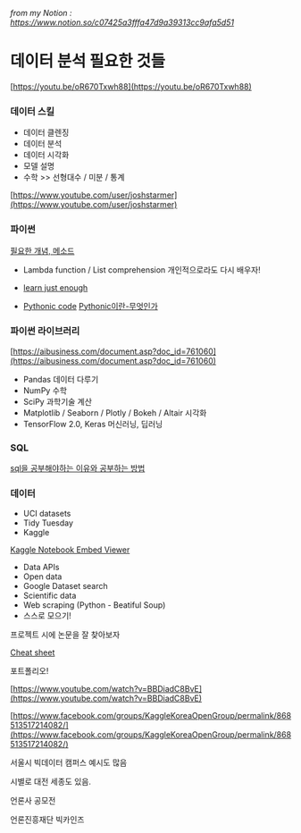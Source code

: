 *from my Notion : https://www.notion.so/c07425a3fffa47d9a39313cc9afa5d51*

# 데이터 분석 필요한 것들

[https://youtu.be/oR670Txwh88](https://youtu.be/oR670Txwh88)

### 데이터 스킬

- 데이터 클렌징
- 데이터 분석
- 데이터 시각화
- 모델 설명
- 수학 >> 선형대수 / 미분 / 통계

[https://www.youtube.com/user/joshstarmer](https://www.youtube.com/user/joshstarmer)

### 파이썬
[필요한 개념, 메소드](https://www.quora.com/What-are-the-most-important-Python-skills-to-have-for-data-analysis-machine-learning)

- Lambda function / List comprehension 개인적으로라도 다시 배우자!
- [learn just enough](https://www.kdnuggets.com/2019/06/python-data-science-right-way.html)

- [Pythonic code](https://python-guide-kr.readthedocs.io/ko/latest/writing/style.html)
[Pythonic이란-무엇인가](https://blex.me/@baealex/pythonic%EC%9D%B4%EB%9E%80-%EB%AC%B4%EC%97%87%EC%9D%B8%EA%B0%80)

### 파이썬 라이브러리

[https://aibusiness.com/document.asp?doc_id=761060](https://aibusiness.com/document.asp?doc_id=761060)

- Pandas 데이터 다루기
- NumPy 수학
- SciPy 과학기술 계산
- Matplotlib / Seaborn / Plotly / Bokeh / Altair 시각화
- TensorFlow 2.0, Keras 머신러닝, 딥러닝

### SQL
[sql을 공부해야하는 이유와 공부하는 방법](https://medium.com/@leejukyung/sql을-공부해야-하는-이유와-공부하는-방법-데이터분석가를-위한-기본지식-b49748e45f2b)

### 데이터

- UCI datasets
- Tidy Tuesday
- Kaggle

[Kaggle Notebook Embed Viewer](https://www.kaggle.com/embed/ash316/eda-to-prediction-dietanic?kernelSessionId=2739619)

- Data APIs
- Open data
- Google Dataset search
- Scientific data
- Web scraping (Python - Beatiful Soup)
- 스스로 모으기!

프로젝트 시에 논문을 잘 찾아보자

[Cheat sheet](https://towardsdatascience.com/collecting-data-science-cheat-sheets-d2cdff092855)

포트폴리오!

[https://www.youtube.com/watch?v=BBDiadC8BvE](https://www.youtube.com/watch?v=BBDiadC8BvE)

[https://www.facebook.com/groups/KaggleKoreaOpenGroup/permalink/868513517214082/](https://www.facebook.com/groups/KaggleKoreaOpenGroup/permalink/868513517214082/)

서울시 빅데이터 캠퍼스 예시도 많음

시별로 대전 세종도 있음.

언론사 공모전

언론진흥재단 빅카인즈
